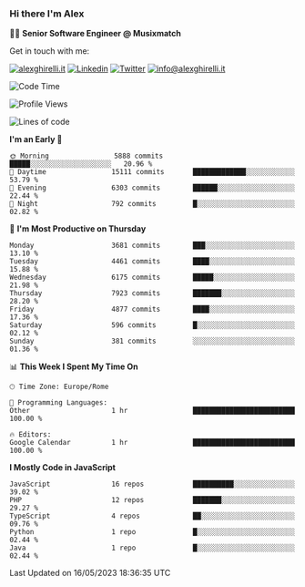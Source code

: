 ### Hi there I'm Alex

👨‍💻 __Senior Software Engineer @ Musixmatch__

Get in touch with me:

[![alexghirelli.it](https://img.shields.io/static/v1?label=alexghirelli.it&message=%20&color=red&logo=&style=flat-square&logoColor=white)](https://www.alexghirelli.it/)
[![Linkedin](https://img.shields.io/static/v1?label=Linkedin&message=%20&color=blue&logo=Linkedin&style=flat-square&logoColor=white)](https://linkedin.com/in/alexghirelli)
[![Twitter](https://img.shields.io/static/v1?label=Twitter&message=%20&color=blue&logo=Twitter&style=flat-square&logoColor=white)](https://twitter.com/alexGhirelli)
[![info@alexghirelli.it](https://img.shields.io/static/v1?label=info@alexghirelli.it&message=%20&color=red&logo=gmail&style=flat-square&logoColor=white)](mailto:info@alexghirelli.it)

<!--START_SECTION:waka-->
![Code Time](http://img.shields.io/badge/Code%20Time-7%2C445%20hrs%2050%20mins-blue)

![Profile Views](http://img.shields.io/badge/Profile%20Views-0-blue)

![Lines of code](https://img.shields.io/badge/From%20Hello%20World%20I%27ve%20Written-38.7%20million%20lines%20of%20code-blue)

**I'm an Early 🐤** 

```text
🌞 Morning                5888 commits        █████░░░░░░░░░░░░░░░░░░░░   20.96 % 
🌆 Daytime                15111 commits       █████████████░░░░░░░░░░░░   53.79 % 
🌃 Evening                6303 commits        ██████░░░░░░░░░░░░░░░░░░░   22.44 % 
🌙 Night                  792 commits         █░░░░░░░░░░░░░░░░░░░░░░░░   02.82 % 
```
📅 **I'm Most Productive on Thursday** 

```text
Monday                   3681 commits        ███░░░░░░░░░░░░░░░░░░░░░░   13.10 % 
Tuesday                  4461 commits        ████░░░░░░░░░░░░░░░░░░░░░   15.88 % 
Wednesday                6175 commits        █████░░░░░░░░░░░░░░░░░░░░   21.98 % 
Thursday                 7923 commits        ███████░░░░░░░░░░░░░░░░░░   28.20 % 
Friday                   4877 commits        ████░░░░░░░░░░░░░░░░░░░░░   17.36 % 
Saturday                 596 commits         █░░░░░░░░░░░░░░░░░░░░░░░░   02.12 % 
Sunday                   381 commits         ░░░░░░░░░░░░░░░░░░░░░░░░░   01.36 % 
```


📊 **This Week I Spent My Time On** 

```text
🕑︎ Time Zone: Europe/Rome

💬 Programming Languages: 
Other                    1 hr                █████████████████████████   100.00 % 

🔥 Editors: 
Google Calendar          1 hr                █████████████████████████   100.00 % 
```

**I Mostly Code in JavaScript** 

```text
JavaScript               16 repos            ██████████░░░░░░░░░░░░░░░   39.02 % 
PHP                      12 repos            ███████░░░░░░░░░░░░░░░░░░   29.27 % 
TypeScript               4 repos             ██░░░░░░░░░░░░░░░░░░░░░░░   09.76 % 
Python                   1 repo              █░░░░░░░░░░░░░░░░░░░░░░░░   02.44 % 
Java                     1 repo              █░░░░░░░░░░░░░░░░░░░░░░░░   02.44 % 
```




 Last Updated on 16/05/2023 18:36:35 UTC
<!--END_SECTION:waka-->
